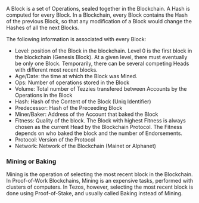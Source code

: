 A Block is a set of Operations, sealed together in the Blockchain. A
Hash is computed for every Block. In a Blockchain, every Block
contains the Hash of the previous Block, so that any modification of a
Block would change the Hashes of all the next Blocks.

The following information is associated with every Block:
* Level: position of the Block in the blockchain. Level 0 is the first block
  in the blockchain (Genesis Block). At a given level, there must eventually
  be only one Block. Temporarily, there can be several competing Heads with
  different most recent blocks.
* Age/Date: the time at which the Block was Mined.
* Ops: Number of operations stored in the Block
* Volume: Total number of Tezzies transfered between Accounts by the Operations
  in the Block
* Hash: Hash of the Content of the Block (Uniq Identifier)
* Predecessor: Hash of the Preceeding Block
* Miner/Baker: Address of the Account that baked the Block
* Fitness: Quality of the block. The Block with highest
  Fitness is always chosen as the current Head by the Blockchain Protocol.
  The Fitness depends on who baked the block and the number of Endorsements.
* Protocol: Version of the Protocol
* Network: Network of the Blockchain (Mainet or Alphanet)

### Mining or Baking

Mining is the operation of selecting the most recent block in the Blockchain.
In Proof-of-Work Blockchains, Mining is an expensive tasks, performed with
clusters of computers. In Tezos, however, selecting the most recent block
is done using Proof-of-Stake, and usually called Baking instead of Mining.
